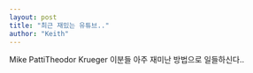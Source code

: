 ```yaml
---
layout: post
title: "최근 재밌는 유튜브.."
author: "Keith"
---
```


Mike PattiTheodor Krueger
이분들 아주 재미난 방법으로 일들하신다..

